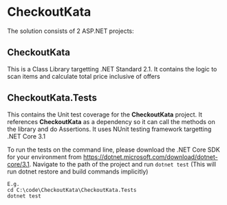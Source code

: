 # CheckoutKata

The solution consists of 2 ASP.NET projects:

## CheckoutKata

This is a Class Library targetting .NET Standard 2.1. It contains the logic to scan items and calculate total price inclusive of offers

## CheckoutKata.Tests

This contains the Unit test coverage for the **CheckoutKata** project. It references **CheckoutKata** as a dependency so it can call the methods on the library and do Assertions. It uses NUnit testing framework targetting .NET Core 3.1

To run the tests on the command line, please download the .NET Core SDK for your environment from https://dotnet.microsoft.com/download/dotnet-core/3.1. Navigate to the path of the project and run `dotnet test` (This will run dotnet restore and build commands implicitly)

```
E.g.
cd C:\code\CheckoutKata\CheckoutKata.Tests
dotnet test
```
